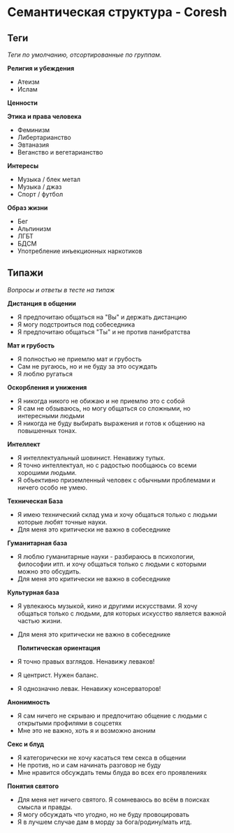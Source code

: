 # Семантическая структура - Coresh

## Теги

_Теги по умолчанию, отсортированные по группам._

**Религия и убеждения**

- Атеизм
- Ислам

**Ценности**

**Этика и права человека**

- Феминизм
- Либертарианство
- Эвтаназия
- Веганство и вегетарианство

**Интересы**

- Музыка / блек метал
- Музыка / джаз
- Спорт / футбол

**Образ жизни**

- Бег
- Альпинизм
- ЛГБТ
- БДСМ
- Употребление инъекционных наркотиков

## Типажи

_Вопросы и ответы в тесте на типаж_

**Дистанция в общении**

- Я предпочитаю общаться на "Вы" и держать дистанцию
- Я могу подстроиться под собеседника
- Я предпочитаю общаться "Ты" и не против панибратства

**Мат и грубость**

- Я полностью не приемлю мат и грубость
- Сам не ругаюсь, но и не буду за это осуждать
- Я люблю ругаться

**Оскорбления и унижения**

- Я никогда никого не обижаю и не приемлю это с собой
- Я сам не обзываюсь, но могу общаться со сложными, но интересными людьми
- Я никогда не буду выбирать выражения и готов к общению на повышенных тонах.

**Интеллект**

- Я интеллектуальный шовинист. Ненавижу тупых.
- Я точно интеллектуал, но с радостью пообщаюсь со всеми хорошими людьми.
- Я объективно приземленный человек с обычными проблемами и ничего особо не умею.

**Техническая База**

- Я имею технический склад ума и хочу общаться только с людьми которые любят точные науки.
- Для меня это критически не важно в собеседнике

**Гуманитарная база**

- Я люблю гуманитарные науки - разбираюсь в психологии, философии итп. и хочу общаться только с людьми с которыми можно это обсудить.
- Для меня это критически не важно в собеседнике

**Культурная база**

- Я увлекаюсь музыкой, кино и другими искусствами. Я хочу общаться только с людьми, для которых искусство является важной частью жизни.
- Для меня это критически не важно в собеседнике

  **Политическая ориентация**

- Я точно правых взглядов. Ненавижу леваков!
- Я центрист. Нужен баланс.
- Я однозначно левак. Ненавижу консерваторов!

**Анонимность**

- Я сам ничего не скрываю и предпочитаю общение с людьми с открытыми профилями в соцсетях
- Мне это не важно, хоть я и возможно аноним

**Секс и блуд**

- Я категорически не хочу касаться тем секса в общении
- Не против, но и сам начинать разговор не буду
- Мне нравится обсуждать темы блуда во всех его проявлениях

**Понятия святого**

- Для меня нет ничего святого. Я сомневаюсь во всём в поисках смысла и правды.
- Я могу обсуждать что угодно, но не буду провоцировать
- Я в лучшем случае дам в морду за бога/родину/мать итд.
